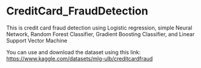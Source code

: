# CreditCard_FraudDetection
This is credit card fraud detection using Logistic regression, simple Neural Network, Random Forest Classifier, Gradient Boosting Classifier, and Linear Support Vector Machine 

You can use and download the dataset using this link: https://www.kaggle.com/datasets/mlg-ulb/creditcardfraud
